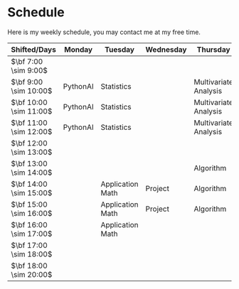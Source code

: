 # Schedule

Here is my weekly schedule, you may contact me at my free time.



| Shifted/Days | Monday | Tuesday | Wednesday | Thursday | Friday |
| ------------ | ------ | ------- | --------- | -------- | ------ |
|      $\bf 7:00 \sim 9:00$        |        |         |           |          |        |
|     $\bf 9:00 \sim 10:00$         |     PythonAI   | Statistics         |           |     Multivariate Analysis     |        |
|       $\bf 10:00 \sim 11:00$       |    PythonAI    |   Statistics      |          |     Multivariate Analysis     |        |
|       $\bf 11:00 \sim 12:00$       |   PythonAI     |  Statistics        |           |    Multivariate Analysis      |        |
|       $\bf 12:00 \sim 13:00$       |        |         |           |          |        |
|      $\bf 13:00 \sim 14:00$        |        |         |           |    Algorithm      |        |
|      $\bf 14:00 \sim 15:00$        |        |    Application Math     |    Project       |    Algorithm      |        |
|       $\bf 15:00 \sim 16:00$       |        |  Application Math       |     Project      |    Algorithm      |        |
|        $\bf 16:00 \sim 17:00$      |        |  Application Math       |           |          |        |
|        $\bf 17:00 \sim 18:00$      |        |         |           |          |        |
|     $\bf 18:00 \sim 20:00$         |        |         |           |      |   |
